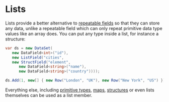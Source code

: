 # Lists

Lists provide a better alternative to [repeatable fields](schema.md#repeatable-fields) so that they can store any data, unlike a repeatable field which can only repeat primitive data type values like an array does. You can put any type inside a list, for instance a structure:

```csharp
var ds = new DataSet(
   new DataField<int>("id"),
   new ListField("cities",
   new StructField("element",
      new DataField<string>("name"),
      new DataField<string>("country"))));

ds.Add(1, new[] { new Row("London", "UK"), new Row("New York", "US") });
```

Everything else, including [primitive types](schema.md), [maps](complex-map.md), [structures](complex-struct) or even lists themselves can be used as a list member.